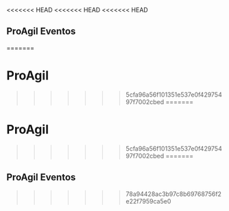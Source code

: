 <<<<<<< HEAD
<<<<<<< HEAD
<<<<<<< HEAD
## ProAgil Eventos
=======
# ProAgil
>>>>>>> 5cfa96a56f101351e537e0f42975497f7002cbed
=======
# ProAgil
>>>>>>> 5cfa96a56f101351e537e0f42975497f7002cbed
=======
## ProAgil Eventos
>>>>>>> 78a94428ac3b97c8b69768756f2e22f7959ca5e0
